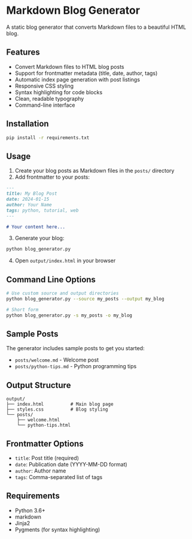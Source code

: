 # Markdown Blog Generator

A static blog generator that converts Markdown files to a beautiful HTML blog.

## Features

- Convert Markdown files to HTML blog posts
- Support for frontmatter metadata (title, date, author, tags)
- Automatic index page generation with post listings
- Responsive CSS styling
- Syntax highlighting for code blocks
- Clean, readable typography
- Command-line interface

## Installation

```bash
pip install -r requirements.txt
```

## Usage

1. Create your blog posts as Markdown files in the `posts/` directory
2. Add frontmatter to your posts:

```markdown
---
title: My Blog Post
date: 2024-01-15
author: Your Name
tags: python, tutorial, web
---

# Your content here...
```

3. Generate your blog:

```bash
python blog_generator.py
```

4. Open `output/index.html` in your browser

## Command Line Options

```bash
# Use custom source and output directories
python blog_generator.py --source my_posts --output my_blog

# Short form
python blog_generator.py -s my_posts -o my_blog
```

## Sample Posts

The generator includes sample posts to get you started:
- `posts/welcome.md` - Welcome post
- `posts/python-tips.md` - Python programming tips

## Output Structure

```
output/
├── index.html          # Main blog page
├── styles.css          # Blog styling
└── posts/
    ├── welcome.html
    └── python-tips.html
```

## Frontmatter Options

- `title`: Post title (required)
- `date`: Publication date (YYYY-MM-DD format)
- `author`: Author name
- `tags`: Comma-separated list of tags

## Requirements

- Python 3.6+
- markdown
- Jinja2
- Pygments (for syntax highlighting)